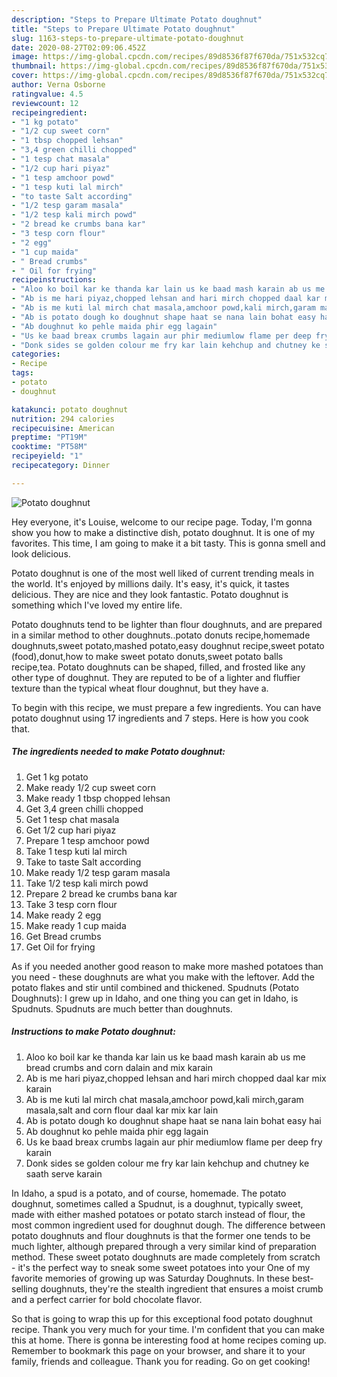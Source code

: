 ```yaml
---
description: "Steps to Prepare Ultimate Potato doughnut"
title: "Steps to Prepare Ultimate Potato doughnut"
slug: 1163-steps-to-prepare-ultimate-potato-doughnut
date: 2020-08-27T02:09:06.452Z
image: https://img-global.cpcdn.com/recipes/89d8536f87f670da/751x532cq70/potato-doughnut-recipe-main-photo.jpg
thumbnail: https://img-global.cpcdn.com/recipes/89d8536f87f670da/751x532cq70/potato-doughnut-recipe-main-photo.jpg
cover: https://img-global.cpcdn.com/recipes/89d8536f87f670da/751x532cq70/potato-doughnut-recipe-main-photo.jpg
author: Verna Osborne
ratingvalue: 4.5
reviewcount: 12
recipeingredient:
- "1 kg potato"
- "1/2 cup sweet corn"
- "1 tbsp chopped lehsan"
- "3,4 green chilli chopped"
- "1 tesp chat masala"
- "1/2 cup hari piyaz"
- "1 tesp amchoor powd"
- "1 tesp kuti lal mirch"
- "to taste Salt according"
- "1/2 tesp garam masala"
- "1/2 tesp kali mirch powd"
- "2 bread ke crumbs bana kar"
- "3 tesp corn flour"
- "2 egg"
- "1 cup maida"
- " Bread crumbs"
- " Oil for frying"
recipeinstructions:
- "Aloo ko boil kar ke thanda kar lain us ke baad mash karain ab us me bread crumbs and corn dalain and mix karain"
- "Ab is me hari piyaz,chopped lehsan and hari mirch chopped daal kar mix karain"
- "Ab is me kuti lal mirch chat masala,amchoor powd,kali mirch,garam masala,salt and corn flour daal kar mix kar lain"
- "Ab is potato dough ko doughnut shape haat se nana lain bohat easy hai"
- "Ab doughnut ko pehle maida phir egg lagain"
- "Us ke baad breax crumbs lagain aur phir mediumlow flame per deep fry karain"
- "Donk sides se golden colour me fry kar lain kehchup and chutney ke saath serve karain"
categories:
- Recipe
tags:
- potato
- doughnut

katakunci: potato doughnut 
nutrition: 294 calories
recipecuisine: American
preptime: "PT19M"
cooktime: "PT58M"
recipeyield: "1"
recipecategory: Dinner

---
```



![Potato doughnut](https://img-global.cpcdn.com/recipes/89d8536f87f670da/751x532cq70/potato-doughnut-recipe-main-photo.jpg)

Hey everyone, it's Louise, welcome to our recipe page. Today, I'm gonna show you how to make a distinctive dish, potato doughnut. It is one of my favorites. This time, I am going to make it a bit tasty. This is gonna smell and look delicious.

Potato doughnut is one of the most well liked of current trending meals in the world. It's enjoyed by millions daily. It's easy, it's quick, it tastes delicious. They are nice and they look fantastic. Potato doughnut is something which I've loved my entire life.

Potato doughnuts tend to be lighter than flour doughnuts, and are prepared in a similar method to other doughnuts..potato donuts recipe,homemade doughnuts,sweet potato,mashed potato,easy doughnut recipe,sweet potato (food),donut,how to make sweet potato donuts,sweet potato balls recipe,tea. Potato doughnuts can be shaped, filled, and frosted like any other type of doughnut. They are reputed to be of a lighter and fluffier texture than the typical wheat flour doughnut, but they have a.


To begin with this recipe, we must prepare a few ingredients. You can have potato doughnut using 17 ingredients and 7 steps. Here is how you cook that.

<!--inarticleads1-->

##### The ingredients needed to make Potato doughnut:

1. Get 1 kg potato
1. Make ready 1/2 cup sweet corn
1. Make ready 1 tbsp chopped lehsan
1. Get 3,4 green chilli chopped
1. Get 1 tesp chat masala
1. Get 1/2 cup hari piyaz
1. Prepare 1 tesp amchoor powd
1. Take 1 tesp kuti lal mirch
1. Take to taste Salt according
1. Make ready 1/2 tesp garam masala
1. Take 1/2 tesp kali mirch powd
1. Prepare 2 bread ke crumbs bana kar
1. Take 3 tesp corn flour
1. Make ready 2 egg
1. Make ready 1 cup maida
1. Get  Bread crumbs
1. Get  Oil for frying


As if you needed another good reason to make more mashed potatoes than you need - these doughnuts are what you make with the leftover. Add the potato flakes and stir until combined and thickened. Spudnuts (Potato Doughnuts): I grew up in Idaho, and one thing you can get in Idaho, is Spudnuts. Spudnuts are much better than doughnuts. 

<!--inarticleads2-->

##### Instructions to make Potato doughnut:

1. Aloo ko boil kar ke thanda kar lain us ke baad mash karain ab us me bread crumbs and corn dalain and mix karain
1. Ab is me hari piyaz,chopped lehsan and hari mirch chopped daal kar mix karain
1. Ab is me kuti lal mirch chat masala,amchoor powd,kali mirch,garam masala,salt and corn flour daal kar mix kar lain
1. Ab is potato dough ko doughnut shape haat se nana lain bohat easy hai
1. Ab doughnut ko pehle maida phir egg lagain
1. Us ke baad breax crumbs lagain aur phir mediumlow flame per deep fry karain
1. Donk sides se golden colour me fry kar lain kehchup and chutney ke saath serve karain


In Idaho, a spud is a potato, and of course, homemade. The potato doughnut, sometimes called a Spudnut, is a doughnut, typically sweet, made with either mashed potatoes or potato starch instead of flour, the most common ingredient used for doughnut dough. The difference between potato doughnuts and flour doughnuts is that the former one tends to be much lighter, although prepared through a very similar kind of preparation method. These sweet potato doughnuts are made completely from scratch - it&#39;s the perfect way to sneak some sweet potatoes into your One of my favorite memories of growing up was Saturday Doughnuts. In these best-selling doughnuts, they&#39;re the stealth ingredient that ensures a moist crumb and a perfect carrier for bold chocolate flavor. 

So that is going to wrap this up for this exceptional food potato doughnut recipe. Thank you very much for your time. I'm confident that you can make this at home. There is gonna be interesting food at home recipes coming up. Remember to bookmark this page on your browser, and share it to your family, friends and colleague. Thank you for reading. Go on get cooking!
